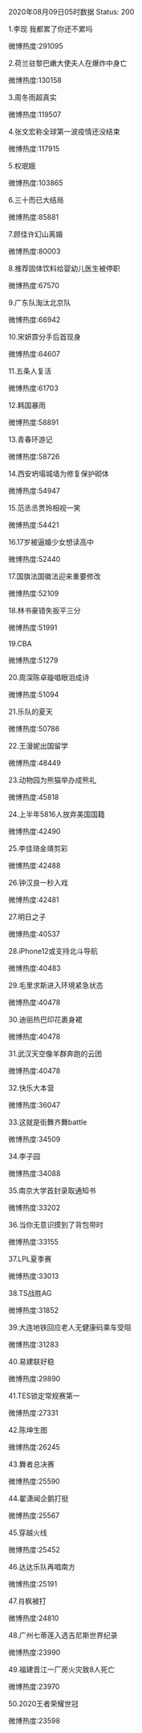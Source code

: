 2020年08月09日05时数据
Status: 200

1.李现 我都累了你还不累吗

微博热度:291095

2.荷兰驻黎巴嫩大使夫人在爆炸中身亡

微博热度:130158

3.周冬雨超真实

微博热度:119507

4.张文宏称全球第一波疫情还没结束

微博热度:117915

5.权珉娥

微博热度:103865

6.三十而已大结局

微博热度:85881

7.顾佳许幻山离婚

微博热度:80003

8.推荐固体饮料给婴幼儿医生被停职

微博热度:67570

9.广东队淘汰北京队

微博热度:66942

10.宋妍霏分手后首现身

微博热度:64607

11.五条人复活

微博热度:61703

12.韩国暴雨

微博热度:58891

13.青春环游记

微博热度:58726

14.西安坍塌城墙为修复保护砌体

微博热度:54947

15.范丞丞贾玲相视一笑

微博热度:54421

16.17岁被逼婚少女想读高中

微博热度:52440

17.国旗法国徽法迎来重要修改

微博热度:52109

18.林书豪错失扳平三分

微博热度:51991

19.CBA

微博热度:51279

20.周深陈卓璇唱眼泪成诗

微博热度:51094

21.乐队的夏天

微博热度:50786

22.王漫妮出国留学

微博热度:48449

23.动物园为熊猫举办成熊礼

微博热度:45818

24.上半年5816人放弃美国国籍

微博热度:42490

25.李佳琦金靖剪彩

微博热度:42488

26.钟汉良一秒入戏

微博热度:42481

27.明日之子

微博热度:40537

28.iPhone12或支持北斗导航

微博热度:40483

29.毛里求斯进入环境紧急状态

微博热度:40478

30.迪丽热巴印花裹身裙

微博热度:40478

31.武汉天空像羊群奔跑的云团

微博热度:40478

32.快乐大本营

微博热度:36047

33.这就是街舞齐舞battle

微博热度:34509

34.李子园

微博热度:34088

35.南京大学首封录取通知书

微博热度:33202

36.当你无意识摸到了背包带时

微博热度:33155

37.LPL夏季赛

微博热度:33013

38.TS战胜AG

微博热度:31852

39.大连地铁回应老人无健康码乘车受阻

微博热度:31283

40.易建联好稳

微博热度:29890

41.TES锁定常规赛第一

微博热度:27331

42.陈坤生图

微博热度:26245

43.舞者总决赛

微博热度:25590

44.翟潇闻企鹅打挺

微博热度:25567

45.穿越火线

微博热度:25452

46.达达乐队再唱南方

微博热度:25191

47.肖枫被打

微博热度:24810

48.广州七蒂莲入选吉尼斯世界纪录

微博热度:23990

49.福建晋江一厂房火灾致8人死亡

微博热度:23970

50.2020王者荣耀世冠

微博热度:23598

